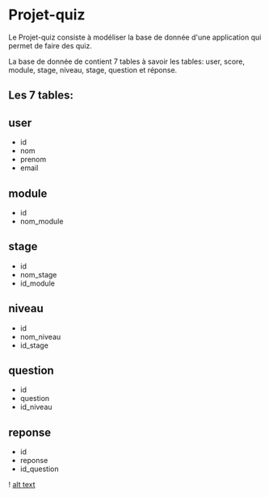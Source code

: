 # Projet-quiz
Le Projet-quiz consiste à modéliser la base de donnée d'une application qui permet de faire des quiz.

La base de donnée de contient 7 tables à savoir les tables: user, score, module, stage, niveau, stage, question et réponse.

## Les 7 tables:

## user
- id
- nom
- prenom
- email

## module
- id
- nom_module

## stage
- id
- nom_stage
- id_module

## niveau
- id
- nom_niveau
- id_stage

## question
- id
- question
- id_niveau

## reponse
- id
- reponse
- id_question

 ! [alt text](https://github.com/emmanuelaka2010/Projet-quiz/blob/master/Capture%20d%E2%80%99e%CC%81cran%202019-10-14%20a%CC%80%2017.07.07.png)

